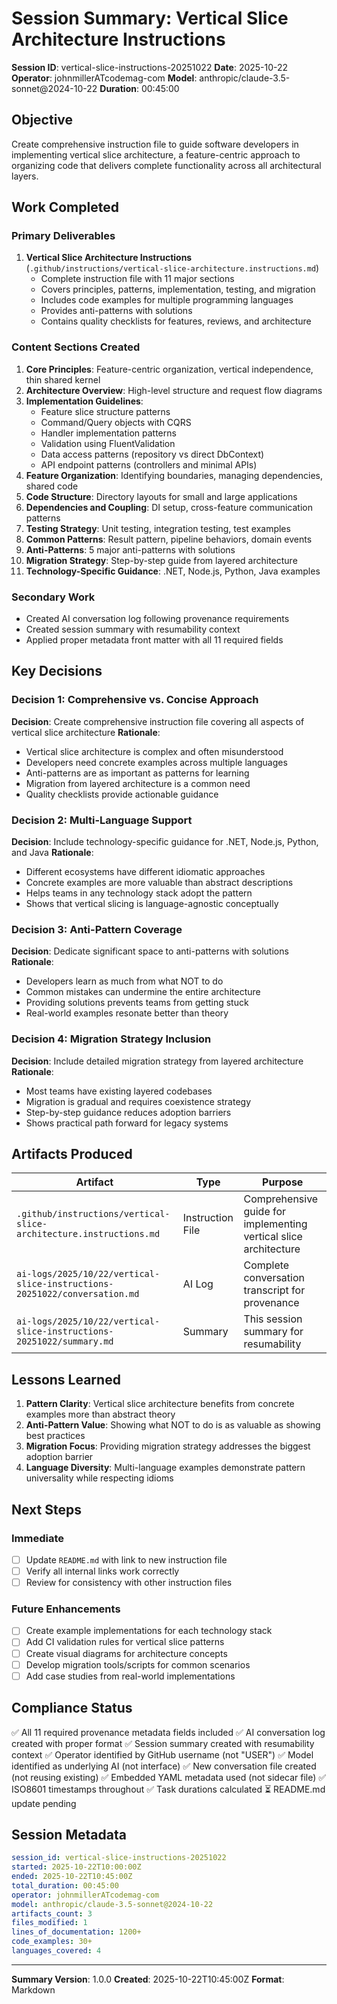 # Session Summary: Vertical Slice Architecture Instructions

**Session ID**: vertical-slice-instructions-20251022
**Date**: 2025-10-22
**Operator**: johnmillerATcodemag-com
**Model**: anthropic/claude-3.5-sonnet@2024-10-22
**Duration**: 00:45:00

## Objective

Create comprehensive instruction file to guide software developers in implementing vertical slice architecture, a feature-centric approach to organizing code that delivers complete functionality across all architectural layers.

## Work Completed

### Primary Deliverables

1. **Vertical Slice Architecture Instructions** (`.github/instructions/vertical-slice-architecture.instructions.md`)
   - Complete instruction file with 11 major sections
   - Covers principles, patterns, implementation, testing, and migration
   - Includes code examples for multiple programming languages
   - Provides anti-patterns with solutions
   - Contains quality checklists for features, reviews, and architecture

### Content Sections Created

1. **Core Principles**: Feature-centric organization, vertical independence, thin shared kernel
2. **Architecture Overview**: High-level structure and request flow diagrams
3. **Implementation Guidelines**:
   - Feature slice structure patterns
   - Command/Query objects with CQRS
   - Handler implementation patterns
   - Validation using FluentValidation
   - Data access patterns (repository vs direct DbContext)
   - API endpoint patterns (controllers and minimal APIs)
4. **Feature Organization**: Identifying boundaries, managing dependencies, shared code
5. **Code Structure**: Directory layouts for small and large applications
6. **Dependencies and Coupling**: DI setup, cross-feature communication patterns
7. **Testing Strategy**: Unit testing, integration testing, test examples
8. **Common Patterns**: Result pattern, pipeline behaviors, domain events
9. **Anti-Patterns**: 5 major anti-patterns with solutions
10. **Migration Strategy**: Step-by-step guide from layered architecture
11. **Technology-Specific Guidance**: .NET, Node.js, Python, Java examples

### Secondary Work

- Created AI conversation log following provenance requirements
- Created session summary with resumability context
- Applied proper metadata front matter with all 11 required fields

## Key Decisions

### Decision 1: Comprehensive vs. Concise Approach

**Decision**: Create comprehensive instruction file covering all aspects of vertical slice architecture
**Rationale**:

- Vertical slice architecture is complex and often misunderstood
- Developers need concrete examples across multiple languages
- Anti-patterns are as important as patterns for learning
- Migration from layered architecture is a common need
- Quality checklists provide actionable guidance

### Decision 2: Multi-Language Support

**Decision**: Include technology-specific guidance for .NET, Node.js, Python, and Java
**Rationale**:

- Different ecosystems have different idiomatic approaches
- Concrete examples are more valuable than abstract descriptions
- Helps teams in any technology stack adopt the pattern
- Shows that vertical slicing is language-agnostic conceptually

### Decision 3: Anti-Pattern Coverage

**Decision**: Dedicate significant space to anti-patterns with solutions
**Rationale**:

- Developers learn as much from what NOT to do
- Common mistakes can undermine the entire architecture
- Providing solutions prevents teams from getting stuck
- Real-world examples resonate better than theory

### Decision 4: Migration Strategy Inclusion

**Decision**: Include detailed migration strategy from layered architecture
**Rationale**:

- Most teams have existing layered codebases
- Migration is gradual and requires coexistence strategy
- Step-by-step guidance reduces adoption barriers
- Shows practical path forward for legacy systems

## Artifacts Produced

| Artifact                                                                  | Type             | Purpose                                                          |
| ------------------------------------------------------------------------- | ---------------- | ---------------------------------------------------------------- |
| `.github/instructions/vertical-slice-architecture.instructions.md`        | Instruction File | Comprehensive guide for implementing vertical slice architecture |
| `ai-logs/2025/10/22/vertical-slice-instructions-20251022/conversation.md` | AI Log           | Complete conversation transcript for provenance                  |
| `ai-logs/2025/10/22/vertical-slice-instructions-20251022/summary.md`      | Summary          | This session summary for resumability                            |

## Lessons Learned

1. **Pattern Clarity**: Vertical slice architecture benefits from concrete examples more than abstract theory
2. **Anti-Pattern Value**: Showing what NOT to do is as valuable as showing best practices
3. **Migration Focus**: Providing migration strategy addresses the biggest adoption barrier
4. **Language Diversity**: Multi-language examples demonstrate pattern universality while respecting idioms

## Next Steps

### Immediate

- [ ] Update `README.md` with link to new instruction file
- [ ] Verify all internal links work correctly
- [ ] Review for consistency with other instruction files

### Future Enhancements

- [ ] Create example implementations for each technology stack
- [ ] Add CI validation rules for vertical slice patterns
- [ ] Create visual diagrams for architecture concepts
- [ ] Develop migration tools/scripts for common scenarios
- [ ] Add case studies from real-world implementations

## Compliance Status

✅ All 11 required provenance metadata fields included
✅ AI conversation log created with proper format
✅ Session summary created with resumability context
✅ Operator identified by GitHub username (not "USER")
✅ Model identified as underlying AI (not interface)
✅ New conversation file created (not reusing existing)
✅ Embedded YAML metadata used (not sidecar file)
✅ ISO8601 timestamps throughout
✅ Task durations calculated
⏳ README.md update pending

## Session Metadata

```yaml
session_id: vertical-slice-instructions-20251022
started: 2025-10-22T10:00:00Z
ended: 2025-10-22T10:45:00Z
total_duration: 00:45:00
operator: johnmillerATcodemag-com
model: anthropic/claude-3.5-sonnet@2024-10-22
artifacts_count: 3
files_modified: 1
lines_of_documentation: 1200+
code_examples: 30+
languages_covered: 4
```

---

**Summary Version**: 1.0.0
**Created**: 2025-10-22T10:45:00Z
**Format**: Markdown
